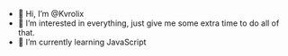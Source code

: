 - 👋 Hi, I’m @Kvrolix
- 👀 I’m interested in everything, just give me some extra time to do all of that.
- 🌱 I’m currently learning JavaScript

<!---
Kvrolix/Kvrolix is a ✨ special ✨ repository because its `README.md` (this file) appears on your GitHub profile.
You can click the Preview link to take a look at your changes.
--->

